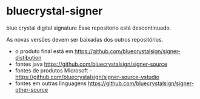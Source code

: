 # bluecrystal-signer
blue crystal digital signature
Esse repositorio está descontinuado.

As novas versões devem ser baixadas dos outros repositórios.
* o produto final está em https://github.com/bluecrystalsign/signer-distibution
* fontes java https://github.com/bluecrystalsign/signer-source
* fontes de produtos Microsoft - https://github.com/bluecrystalsign/signer-source-vstudio
* fontes em outras linguagens https://github.com/bluecrystalsign/signer-other-source
